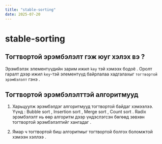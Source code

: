 ```yaml
---
title: "stable-sorting"
date: 2025-07-20
---
```


# stable-sorting

## Тогтвортой эрэмбэлэлт гэж юуг хэлэх вэ ?

Эрэмбэлэх элементүүдийн зарим ижил `key` тэй хэмээх бодоё . Оролт гаралт дээр ижил `key`-тэй элементүүд байрлалаа хадгалахыг `тогтвортой эрэмбэлэлт` гэнэ .

## Тогтвортой эрэмбэлэлттэй алгоритмууд

1. Харьцуулж эрэмбэлдэг алгоритмууд тогтвортой байдаг хэмээлээ. Үүнд : Bubble sort , Insertion sort , Merge sort , Count sort . Radix эрэмбэлэлт нь өөр алгоритм дээр үндэслэгсэн бөгөөд зөвхөн тогтвортой эрэмбэлэлтийг хангадаг .

2. Ямар ч тогтвортой биш алгоритмыг тогтвортой болгох боломжтой хэмээн хэллээ .
